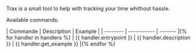 Trax is a small tool to help with tracking your time whithout hassle.

Available commands:

| Commande | Description | Example |
| -------- | ----------- | ------- |{% for handler in handlers %}
| {{ handler.entrypoint }} | {{ handler.description }} | {{ handler.get_example }} |{% endfor %}
